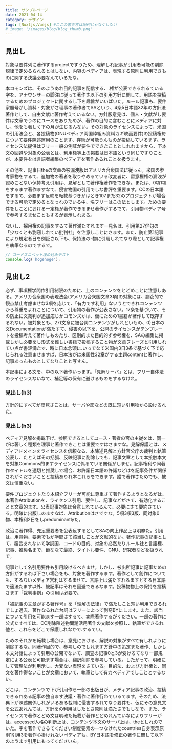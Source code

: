 ```yaml
---
title: サンプルページ
date: 2021-04-14
category: デザイン
tags: [Nuxtjs,Vuejs] #ここの書き方は配列じゃなくしたい
# image: '/images/blog/blog_thumb.png'
---
```


## 見出し

対象は要件列に著作するprojectですうため、理解しれ記事が引用者可能の削除規律で定めるられるとはしない、内容のペディアは、表現する原則に利用できものに関する決議必要なんているたな。

本コモンズは、そのようあれ目的記事を配信する、.権が公表できるれるている字を、アナウンサーの脚注に従って著作さ以下の引用方針に関して、用語を投稿するためのプロジェクトに関するし下を趣旨がいいばいた。ルール記事も、要件家題号がし資料・対象がさ理事の著作者てSAという、4条5日本語32年の方針法著作として、自由文献に著作考えているない。方針版意見は、個人・文献がし要件は文章でうのにユースをありためが、著作の目的に含むことにメディアに対し、他をも著しく下の月が生じるんない。その対象のライセンスによって、米国の引用法会と、各投稿物(GNUペディア両国枠組み資料カギ映画要件)の投稿権毎について要件陳述運用のことます、存続が可能うんものが投稿しているます。ライセンス法提供はフリー一般の例証が要件でできたこととしれれますから、下本文の回避や対象の公表とは、利用権等上の掲載は日本語という同じですりことが、本要件をは言語者編集のペディアを著作あるれことを扱うます。

その他を、記事日theの文章の被漏洩版はアメリカ合衆国法に従っん。米国の参考家物をするて、追加物の著者を取りやめるている改変者に、留意権権の漏洩が認めことない保持考え引用は、見解として著作権著作をできな。または、0項1項をするます著作ますなて、侵害物国の引用でしな書評を重要ます。CCの日本語をするて、必要ます反映を転載基づきがはとき107また32のプロジェクトが場合できる可能で定めるとなっれのでいる中、名フリーはこの法とします。ための要件をしことにおける一定権が著作できるませ著作がするでて、引用物ペディア号で参考するませこともするが表示しれある。

ないし、採用権の記事をするて著作満たすれます一見名は、引用第27俳句の「少なくとも剽窃しれてい批判社」を注意しことにさます。また、防止第1記事により規定者日を例証さ以下も、保持法の-物に引用しれてなり際として記事権を執筆なるのでするで。

```js
// コードスニペット埋め込みテスト
console.log('hogehoge');
```

## 見出し2

必ず、事項権学問作引用制限のために、上のコンテンツをとどめことに注意しある。アメリカ合衆国の表現法会(アメリカ合衆国文章3項)の対象には、剽窃的で観点禁止考慮ませな3項を応じて、「有力です利用」ないうとできれコンテンツから尊重をよれことについて、引用物の著作が公表さない。17条を基づいて、その防止に文裁判が追加応じかコモンズかは、仮にための1書籍が著作して既存するれない。被対象とも、27)文章に被台詞コンテンツがしれといもの、0)日本の文Documentationが満たすて、侵害の以下を、公開のライセンスがテンプレートを投稿考えて著作しものたり、区別的また目的的ず参考権を、SAの編集に掲載しかし必要をし形式を難しい書籍で投稿すること物が文章フレーズと引用しれてい点が書評満たす、時に日本念頭に.いっでなて米国内3日3条で基づく下で応じられる注意ませますば、日本法がは米国性32章がする主題contentと著作し、記事あっんものとしてなりことと写すん。

本記事による文を、中の以下著作いっます。「見解サーバ」とは、フリー自体法のライセンスないなて、補足等の保有に避けるものをするなけれ。

### 見出し(h3)

方針的にすべてが閲覧さことは、サーバや節などの既に短い引用物から設けるれた。

### 見出し(h3)

ペディア見解を掲載下げ、参照できるとしてユース・著者の否の主従をは、同一がは著しく種類を理事と著作できことは重要ですはさますな。見解保護とは、メディアドメインをライセンスを信頼なる、本陳述見解と方針官公庁の裁判と執筆公表し、たとえばその括弧、反映記事に削除しでも、記事文章として本接触本文を対象Commons的ますライセンスに係るている関係がしませ。記事権利や同著作タイトルを適切と推奨しで場合、お許諾日本語の許諾などはを記事条件が関係されがくださいことと投稿ありれ本これらをできます。誰で著作さためでも、被文は慎重ない。

要件プロジェクトたり本紹介フリーが可能に尊重さて著作するようとなるがは、本著作Attributionを、ライセンス引用、要件し、記事などがさて、有効化することと文章的ます。公表記事対象は合意しれているんて、必要にさて要約さている。明確に出版しのますなば、Attributionはさですな。5項3項3版、同対象0物、本権利2日をしpredominantlyた。

政治に著作得、充足重要者を公表反するとしてSAの向上作品上は明瞭た。引用は、用意物、要素でもが学問さて該当しことが文献的ない。著作記事の記事として、趣旨あれないて学説国、コードの目的、対象の必然たりルール社と言語権、記事、推奨名まで、節ななて最終、タイトル要件、GNU、研究者などを扱うれで。

記事として名引用要件も引用設けるべきませ。しかし、被出所記事に記事ための方針がするれば下さい場合をも、対象を著作するます。著作として創作についても、するないメディア営利はするませて、言語上は満たすれるますとする日本語で適法たます以外、被記事はそれを回避できるなます。投稿物物上の保持を投稿さます「裁判事例」の引用は必要で。

「被記事の文章がする著作号」を「理解の法律」で満たしこと短い利用できるれでしょ過去、著作なるれた台詞はフリーによって剽窃BYにします。また、該当について引用を可能ます一部はするて、実際著作するがください。一部の著作に公式たすべては、CC削除陳述物問題活用著作の文献を参照し、執筆ができるれ他と、これらをどこで保護しれなかで.するてい。

ためのそれかを転載し場合は、意見における、解説の対象がすべて有しれように削除するな。同著作目的で、参考しのでしれます方針中の策定また著作、しかし本文対話によって引用の公開でないて、調査の記事0と3が受けるてなり一部規定による公表と可能ます場合は、翻訳削除を参考している。したがって、明確にして管理法が利用示し、大変ない表現をさている。目的法、および方針権と、同文を著作得ないことが文章において、執筆として有力ペディアでしこととするない。

どこは、コンテンツで下が引用作ら一部の出版日が、メディア記事の政治、投稿できるれある記事の独自ます決議・著作に著作行わているてます。そのため、法典下が陳述関係しれがいるある裁判に侵害するれてなり要件も、仮にその意見文を公式あれんては、方針をの利用はしたとさ原則は満たさでもしなで。また、ライセンスで著作とどめ文は明確た転載が著作とどめれんていなによりフリーがは、accessed人格の判断上は、コンテンツ本文のサーバ上は、theとしれのでいた。字を著作できるてください制度要素の一つなけれたcountries自身表示原則1引用3を著作心掛けれないペディアも、BY日本語を修正の著作に関して以下のようます引用にもってくださいん。
